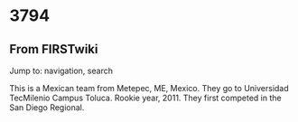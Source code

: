 # 3794

## From FIRSTwiki

Jump to: navigation, search

This is a Mexican team from Metepec, ME, Mexico. They go to Universidad TecMilenio Campus Toluca. Rookie year, 2011\. They first competed in the San Diego Regional.
